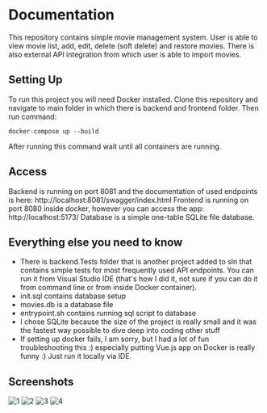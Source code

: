 # Documentation
This repository contains simple movie management system. User is able to view movie list, add, edit, delete (soft delete) and restore movies. There is also external API integration from which user is able to import movies.

## Setting Up
To run this project you will need Docker installed. Clone this repository and navigate to main folder in which there is backend and frontend folder. Then run command:
```
docker-compose up --build
```
After running this command wait until all containers are running.

## Access
Backend is running on port 8081 and the documentation of used endpoints is here: http://localhost:8081/swagger/index.html
Frontend is running on port 8080 inside docker, however you can access the app: http://localhost:5173/
Database is a simple one-table SQLite file database.

## Everything else you need to know
* There is backend.Tests folder that is another project added to sln that contains simple tests for most frequently used API endpoints. You can run it from Visual Studio IDE (that's how I did it, not sure if you can do it from command line or from inside Docker container).
* init.sql contains database setup
* movies.db is a database file
* entrypoint.sh contains running sql script to database
* I chose SQLite because the size of the project is really small and it was the fastest way possible to dive deep into coding other stuff
* If setting up docker fails, I am sorry, but I had a lot of fun troubleshooting this :) especially putting Vue.js app on Docker is really funny :) Just run it locally via IDE.

## Screenshots
![1](https://github.com/rychu-tech/movies-library/assets/61971646/7eaf31d5-1bd5-4f33-ba7b-e540e7e74e5e)
![2](https://github.com/rychu-tech/movies-library/assets/61971646/c96ebdff-b6fa-4671-a4a2-157a5ad28884)
![3](https://github.com/rychu-tech/movies-library/assets/61971646/5a565b91-3205-465d-866e-cdcd39776e1b)
![4](https://github.com/rychu-tech/movies-library/assets/61971646/324473eb-ac21-4d95-9ab6-2b7d609b31f8)

